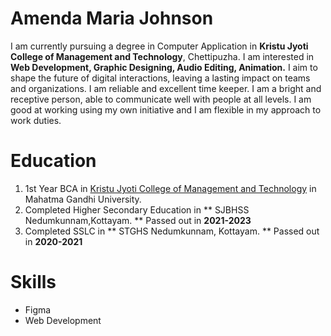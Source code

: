 # Amenda Maria Johnson
I am currently pursuing a degree in Computer Application in **Kristu Jyoti College of Management and Technology**, Chettipuzha. I am interested in **Web Development, Graphic Designing, Audio Editing, Animation.** I aim to shape the future of digital interactions, leaving a lasting impact on teams and organizations. I am reliable and excellent time keeper. I am a bright and receptive person, able to communicate well with people at all levels. I am good at working using my own initiative and I am flexible in my approach to work duties.

# Education
  1. 1st Year BCA in [Kristu Jyoti College of Management and Technology](https://kjcmt.ac.in/) in Mahatma Gandhi University. 
  2. Completed Higher Secondary Education in ** SJBHSS Nedumkunnam,Kottayam. ** Passed out in **2021-2023**
  3. Completed SSLC in ** STGHS Nedumkunnam, Kottayam. ** Passed out in **2020-2021**

# Skills
  - Figma
  - Web Development
